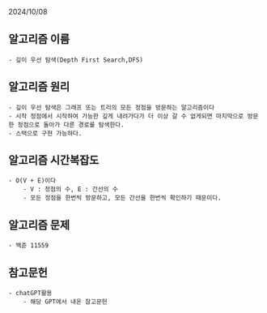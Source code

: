 2024/10/08

## 알고리즘 이름
    - 깊이 우선 탐색(Depth First Search,DFS)
## 알고리즘 원리
    - 깊이 우선 탐색은 그래프 또는 트리의 모든 정점을 방문하는 알고리즘이다
    - 시작 정점에서 시작하여 가능한 깊게 내려가다가 더 이상 갈 수 없게되면 마지막으로 방문한 정점으로 돌아가 다른 경로를 탐색한다.
    - 스택으로 구현 가능하다. 
## 알고리즘 시간복잡도
    - O(V + E)이다
        - V : 정점의 수, E : 간선의 수
        - 모든 정점을 한번씩 방문하고, 모든 간선을 한번씩 확인하기 때문이다.
## 알고리즘 문제
    - 백준 11559
## 참고문헌
    - chatGPT활용
        - 해당 GPT에서 내온 참고문헌